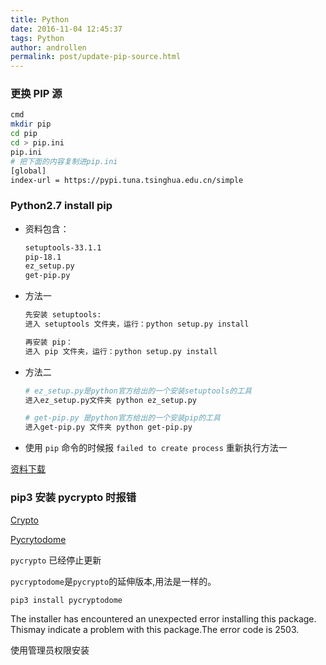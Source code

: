 ```yaml
---
title: Python 
date: 2016-11-04 12:45:37  
tags: Python
author: androllen  
permalink: post/update-pip-source.html
---
```


### 更换 PIP 源

  ``` bash
  cmd
  mkdir pip
  cd pip
  cd > pip.ini
  pip.ini
  # 把下面的内容复制进pip.ini
  [global]
  index-url = https://pypi.tuna.tsinghua.edu.cn/simple
  ```

### Python2.7 install pip

- 资料包含：  

  ```sh
  setuptools-33.1.1  
  pip-18.1  
  ez_setup.py  
  get-pip.py  
  ```

- 方法一
  
  ```sh
  先安装 setuptools:
  进入 setuptools 文件夹，运行：python setup.py install

  再安装 pip：
  进入 pip 文件夹，运行：python setup.py install
  ```

- 方法二
  
  ``` sh
  # ez_setup.py是python官方给出的一个安装setuptools的工具
  进入ez_setup.py文件夹 python ez_setup.py

  # get-pip.py 是python官方给出的一个安装pip的工具
  进入get-pip.py 文件夹 python get-pip.py
  ```

- 使用 `pip` 命令的时候报 `failed to create process`
   重新执行方法一

[资料下载](https://files.cnblogs.com/files/luquanmingren/setup-pip.zip)

### pip3 安装 pycrypto 时报错

[Crypto](https://github.com/pycrypto/pycrypto)

[Pycrytodome](https://github.com/sfbahr/PyCrypto-Wheels)

`pycrypto` 已经停止更新  

`pycryptodome`是`pycrypto`的延伸版本,用法是一样的。

``` sh
pip3 install pycryptodome
```

The installer has encountered an unexpected error installing this package. Thismay indicate a problem with this package.The error code is 2503.

使用管理员权限安装
